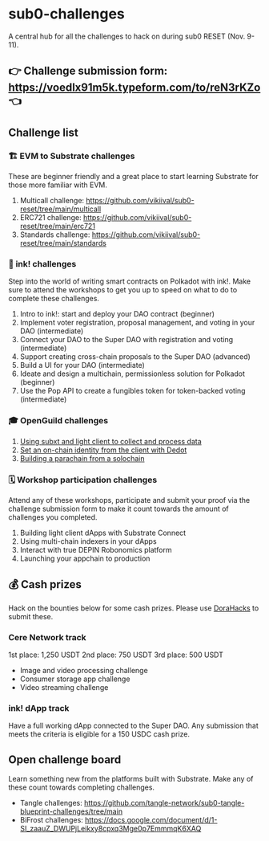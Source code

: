 # sub0-challenges

A central hub for all the challenges to hack on during sub0 RESET (Nov. 9-11).


## 👉 Challenge submission form: https://voedlx91m5k.typeform.com/to/reN3rKZo 👈

## Challenge list

### 🏗️ EVM to Substrate challenges

These are beginner friendly and a great place to start learning Substrate for those more familiar with EVM.

1. Multicall challenge: https://github.com/vikiival/sub0-reset/tree/main/multicall
2. ERC721 challenge: https://github.com/vikiival/sub0-reset/tree/main/erc721
3. Standards challenge: https://github.com/vikiival/sub0-reset/tree/main/standards

### 🦑 ink! challenges

Step into the world of writing smart contracts on Polkadot with ink!. Make sure to attend the workshops to get you up to speed on what to do to complete these challenges.

1. Intro to ink!: start and deploy your DAO contract (beginner)
2. Implement voter registration, proposal management, and voting in your DAO (intermediate)
3. Connect your DAO to the Super DAO with registration and voting (intermediate)
4. Support creating cross-chain proposals to the Super DAO (advanced)
5. Build a UI for your DAO (intermediate)
6. Ideate and design a multichain, permissionless solution for Polkadot (beginner)
7. Use the Pop API to create a fungibles token for token-backed voting (intermediate)

### 🎓 OpenGuild challenges

1. [Using subxt and light client to collect and process data](https://github.com/openguild-labs/sub0-bangkok-challenges/tree/main/challenge-1)
2. [Set an on-chain identity from the client with Dedot](https://github.com/openguild-labs/sub0-bangkok-challenges/tree/main/challenge-2)
3. [Building a parachain from a solochain](https://github.com/openguild-labs/sub0-bangkok-challenges/tree/main/challenge-3)

### 🗓️ Workshop participation challenges

Attend any of these workshops, participate and submit your proof via the challenge submission form to make it count towards the amount of challenges you completed.

1. Building light client dApps with Substrate Connect
2. ​Using multi-chain indexers in your dApps
3. Interact with true DEPIN Robonomics platform
4. Launching your appchain to production

## 💰 Cash prizes 

Hack on the bounties below for some cash prizes. Please use [DoraHacks](https://dorahacks.io/hackathon/theblockspace-sub0) to submit these.

### Cere Network track

1st place: 1,250 USDT
2nd place: 750 USDT
3rd place: 500 USDT

- Image and video processing challenge
- Consumer storage app challenge
- Video streaming challenge

### ink! dApp track

Have a full working dApp connected to the Super DAO. Any submission that meets the criteria is eligible for a 150 USDC cash prize.

## Open challenge board

Learn something new from the platforms built with Substrate. Make any of these count towards completing challenges.

* Tangle challenges: https://github.com/tangle-network/sub0-tangle-blueprint-challenges/tree/main
* BiFrost challenges: https://docs.google.com/document/d/1-SI_zaauZ_DWUPjLeikxy8cpxq3Mge0p7EmmmqK6XAQ
